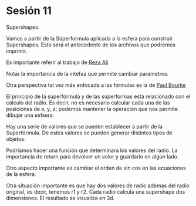 # Sesión 11 

Supershapes. 

Vamos a partir de la Súperformula aplicada a la esfera para construir Supershapes. Esto será el antecedente de los archivos que podremos imprimir. 

Es importante referir al trabajo de [Reza Ali](https://www.syedrezaali.com/3d-supershapes)

Notar la importancia de la intefaz que permite cambiar parámetros. 

Otra perspectiva tal vez más enfocada a las fórmulas es la de [Paul Bourke](https://paulbourke.net/geometry/supershape/)

El principio de la súperfórmula y de las súperformas está relacionado con el cálculo del radio. Es decir, no es necesario calcular cada una de las posiciones de x, y, z; podemos mantener la operación que nos permite dibujar una esfsera. 

Hay una serie de valores que se pueden establecer a partir de la Superfórmula. De estos valores se pueden generar distintos tipos de objetos. 

Podríamos hacer una función que determinara los valores del radio. La importancia de return para devolver un valor y guardarlo en algún lado.   

Otro aspecto importante es cambiar el orden de sin cos en las ecuaciones de la esfera. 

Otra situación importante es que hay dos valores de radio ademas del radio original, es decir, tenemos r1 y r2. Cada radio calcula una supershape dos dimensiones. El resultado se visualiza en 3d. 